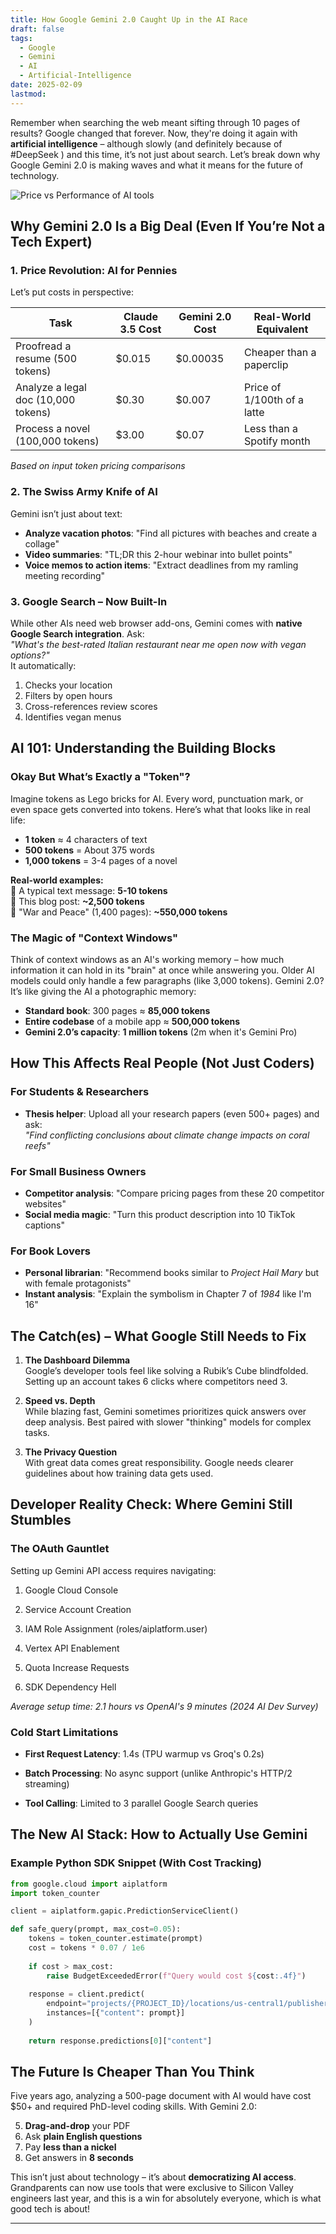 ```yaml
---
title: How Google Gemini 2.0 Caught Up in the AI Race
draft: false
tags:
  - Google
  - Gemini
  - AI
  - Artificial-Intelligence
date: 2025-02-09
lastmod:
---
```

Remember when searching the web meant sifting through 10 pages of results? Google changed that forever. Now, they're doing it again with **artificial intelligence** – although slowly (and definitely because of #DeepSeek ) and this time, it’s not just about search. Let’s break down why Google Gemini 2.0 is making waves and what it means for the future of technology.

![Price vs Performance of AI tools](https://files.catbox.moe/axkmtq.png)

## Why Gemini 2.0 Is a Big Deal (Even If You’re Not a Tech Expert)

### 1. **Price Revolution: AI for Pennies**
Let’s put costs in perspective:  

| Task                                | Claude 3.5 Cost | Gemini 2.0 Cost | Real-World Equivalent       |
|-------------------------------------|-----------------|------------------|-----------------------------|
| Proofread a resume (500 tokens)     | $0.015          | $0.00035         | Cheaper than a paperclip    |
| Analyze a legal doc (10,000 tokens) | $0.30           | $0.007           | Price of 1/100th of a latte |
| Process a novel (100,000 tokens)    | $3.00           | $0.07            | Less than a Spotify month   |

*Based on input token pricing comparisons*

### 2. **The Swiss Army Knife of AI**
Gemini isn’t just about text:
- **Analyze vacation photos**: "Find all pictures with beaches and create a collage"  
- **Video summaries**: "TL;DR this 2-hour webinar into bullet points"  
- **Voice memos to action items**: "Extract deadlines from my ramling meeting recording"

### 3. **Google Search – Now Built-In**
While other AIs need web browser add-ons, Gemini comes with **native Google Search integration**. Ask:  
_"What's the best-rated Italian restaurant near me open now with vegan options?"_  
It automatically:  
1. Checks your location  
2. Filters by open hours  
3. Cross-references review scores  
4. Identifies vegan menus  

## AI 101: Understanding the Building Blocks

### Okay But What’s Exactly a "Token"?
Imagine tokens as Lego bricks for AI. Every word, punctuation mark, or even space gets converted into tokens. Here’s what that looks like in real life:

- **1 token** ≈ 4 characters of text  
- **500 tokens** = About 375 words  
- **1,000 tokens** = 3-4 pages of a novel  

**Real-world examples:**  
🔹 A typical text message: **5-10 tokens**  
🔹 This blog post: **~2,500 tokens**  
🔹 "War and Peace" (1,400 pages): **~550,000 tokens**

### The Magic of "Context Windows"
Think of context windows as an AI's working memory – how much information it can hold in its "brain" at once while answering you. Older AI models could only handle a few paragraphs (like 3,000 tokens). Gemini 2.0? It’s like giving the AI a photographic memory:

- **Standard book**: 300 pages ≈ **85,000 tokens**  
- **Entire codebase** of a mobile app ≈ **500,000 tokens**  
- **Gemini 2.0’s capacity**: **1 million tokens** (2m when it's Gemini Pro)

## How This Affects Real People (Not Just Coders)

### For Students & Researchers
- **Thesis helper**: Upload all your research papers (even 500+ pages) and ask:  
  _"Find conflicting conclusions about climate change impacts on coral reefs"_  

### For Small Business Owners
- **Competitor analysis**: "Compare pricing pages from these 20 competitor websites"  
- **Social media magic**: "Turn this product description into 10 TikTok captions"  

### For Book Lovers
- **Personal librarian**: "Recommend books similar to _Project Hail Mary_ but with female protagonists"  
- **Instant analysis**: "Explain the symbolism in Chapter 7 of _1984_ like I'm 16"  

## The Catch(es) – What Google Still Needs to Fix

1. **The Dashboard Dilemma**  
   Google’s developer tools feel like solving a Rubik’s Cube blindfolded. Setting up an account takes 6 clicks where competitors need 3.

2. **Speed vs. Depth**  
   While blazing fast, Gemini sometimes prioritizes quick answers over deep analysis. Best paired with slower "thinking" models for complex tasks.

3. **The Privacy Question**  
   With great data comes great responsibility. Google needs clearer guidelines about how training data gets used.

## Developer Reality Check: Where Gemini Still Stumbles

### The OAuth Gauntlet

Setting up Gemini API access requires navigating:

1. Google Cloud Console
    
2. Service Account Creation
    
3. IAM Role Assignment (roles/aiplatform.user)
    
4. Vertex API Enablement
    
5. Quota Increase Requests
    
6. SDK Dependency Hell
    

_Average setup time: 2.1 hours vs OpenAI's 9 minutes (2024 AI Dev Survey)_

### Cold Start Limitations

- **First Request Latency**: 1.4s (TPU warmup vs Groq's 0.2s)
    
- **Batch Processing**: No async support (unlike Anthropic's HTTP/2 streaming)
    
- **Tool Calling**: Limited to 3 parallel Google Search queries

## The New AI Stack: How to Actually Use Gemini

### Example Python SDK Snippet (With Cost Tracking)

```python
from google.cloud import aiplatform
import token_counter

client = aiplatform.gapic.PredictionServiceClient()

def safe_query(prompt, max_cost=0.05):
    tokens = token_counter.estimate(prompt)
    cost = tokens * 0.07 / 1e6
    
    if cost > max_cost:
        raise BudgetExceededError(f"Query would cost ${cost:.4f}")
    
    response = client.predict(
        endpoint="projects/{PROJECT_ID}/locations/us-central1/publishers/google/models/gemini-2.0",
        instances=[{"content": prompt}]
    )
    
    return response.predictions[0]["content"]
```

## The Future Is Cheaper Than You Think

Five years ago, analyzing a 500-page document with AI would have cost $50+ and required PhD-level coding skills. With Gemini 2.0:  

5. **Drag-and-drop** your PDF  
6. Ask **plain English questions**  
7. Pay **less than a nickel**  
8. Get answers in **8 seconds**  

This isn’t just about technology – it’s about **democratizing AI access**. Grandparents can now use tools that were exclusive to Silicon Valley engineers last year, and this is a win for absolutely everyone, which is what good tech is about!

---

